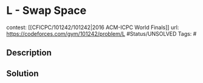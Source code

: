 # L - Swap Space

contest: [[CFICPC/101242/101242|2016 ACM-ICPC World Finals]]
url: https://codeforces.com/gym/101242/problem/L
#Status/UNSOLVED
Tags: #

## Description

## Solution

